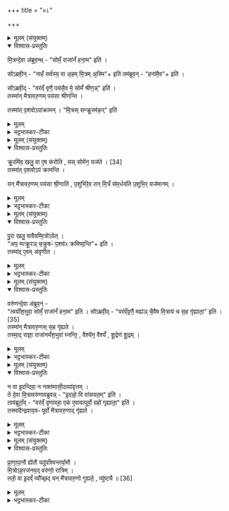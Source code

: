 +++
title = "०८"

+++

<details><summary>मूलम् (संयुक्तम्)</summary>

मि॒त्रन्दे॒वा अ॑ब्रुव॒न्त्सोमँ॒ राजा॑नँ हना॒मेति॒ सो॑ऽब्रवी॒न्नाहँ सर्व॑स्य॒ वा अ॒हम्मि॒त्रम॒स्मीति॒ तम॑ब्रुव॒न्हना॑मै॒वेति॒ सो॑ऽब्रवी॒द्वर॑व्ँवृणै॒ पय॑सै॒व मे॒ सोमँ॑ श्रीण॒न्निति॒ तस्मा॑न्मैत्रावरु॒णम्पय॑सा श्रीणन्ति॒ तस्मा॑त्प॒शवोऽपा॑क्रामन्मि॒त्रस्सन्क्रू॒रम॑क॒रिति॑
</details>

<details open><summary>विश्वास-प्रस्तुतिः</summary>

मि॒त्रन्दे॒वा अ॑ब्रुव॒न्थ्  - "सोमँ॒ राजा॑नँ हना॒म" इति॑ ।  

सो॑ऽब्रवी॒न् - "नाहँ सर्व॑स्य॒ वा अ॒हम् मि॒त्रम् अ॒स्मि"+ इति॑
तम॑ब्रुव॒न् - "हना॑मै॒व"+ इति॑ ।  

सो॑ऽब्रवी॒द् -  "वर॑व्ँ वृणै॒ पय॑सै॒व मे॒ सोमँ॑ श्रीण॒न्न्" इति॑ ।  
तस्मा॑न् मैत्रावरु॒णम् पय॑सा श्रीणन्ति ।  

तस्मा॑त् प॒शवोऽपा॑क्रामन् ।
"मि॒त्रस् सन्क्रू॒रम॑क॒र्" इति॑
</details>

<details><summary>मूलम्</summary>

मि॒त्रन्दे॒वा अ॑ब्रुव॒न्थ्  - "सोमँ॒ राजा॑नँ हना॒म" इति॑ ।  

सो॑ऽब्रवी॒न् - "नाहँ सर्व॑स्य॒ वा अ॒हम् मि॒त्रम् अ॒स्मि"+ इति॑
तम॑ब्रुव॒न् - "हना॑मै॒व"+ इति॑ ।  

सो॑ऽब्रवी॒द् -  "वर॑व्ँ वृणै॒ पय॑सै॒व मे॒ सोमँ॑ श्रीण॒न्न्" इति॑ ।  
तस्मा॑न् मैत्रावरु॒णम् पय॑सा श्रीणन्ति ।  

तस्मा॑त् प॒शवोऽपा॑क्रामन् ।
"मि॒त्रस् सन्क्रू॒रम॑क॒र्" इति॑
</details>

<details><summary>भट्टभास्कर-टीका</summary>

1मित्रं देवा इत्यादि ॥ गतम्29 । नाहमिति । कुतोह सोमं हन्तुमुत्सहे कारणमाह - सर्वस्येति । अहं सर्वस्य मित्रं दुःखात्त्रायकोस्मि स कथं द्रोहं करिष्ये इति मित्रेणोक्ते पुनरपि देवा अब्रुवन् - हनामैवेति । यदि सर्वस्य मित्रमसि अस्माकमपि मित्रमसि ततश्च मित्रकार्यस्यावश्यकर्तव्यत्वात् हनामैव त्वया सह न विचारस्यावसर इति । सोब्रवीदित्यादि । श्रीणन् मिश्रयेयुः । श्रीञ् पाके । तस्मात्पशव इत्यादि । तस्मात्सोमवधसाहाय्यकमाचरतो मित्रात्पशवोपाक्रामन् अयं मित्रस्सन् क्रूरमुग्रं अकः अकार्षीत्, अतो बिभीमोस्मात्क्रूरस्वभावादिति ॥
</details>

<details><summary>मूलम् (संयुक्तम्)</summary>

क्रू॒रमि॑व॒ खलु॒ वा ए॒षः [34]  
क॒रो॒ति॒ यस्सोमे॑न॒ यज॑ते॒ तस्मा॑त्प॒शवोऽप॑ क्रामन्ति॒ यन्मै॑त्रावरु॒णम्पय॑सा श्री॒णाति॑ प॒शुभि॑रे॒व तन्मि॒त्रँ स॑म॒र्धय॑ति प॒शुभि॒र्यज॑मानम्
</details>

<details open><summary>विश्वास-प्रस्तुतिः</summary>

क्रू॒रमि॑व॒ खलु॒ वा ए॒ष क॑रोति , यस् सोमे॑न॒ यज॑ते । [34]  
तस्मा॑त् प॒शवोऽप॑ क्रामन्ति ।  

यन् मै॑त्रावरु॒णम् पय॑सा श्री॒णाति॑ , प॒शुभि॑रे॒व तन् मि॒त्रँ स॑म॒र्धय॑ति प॒शुभि॒र् यज॑मानम् ।
</details>

<details><summary>मूलम्</summary>

क्रू॒रमि॑व॒ खलु॒ वा ए॒ष क॑रोति , यस् सोमे॑न॒ यज॑ते । [34]  
तस्मा॑त् प॒शवोऽप॑ क्रामन्ति ।  

यन् मै॑त्रावरु॒णम् पय॑सा श्री॒णाति॑ , प॒शुभि॑रे॒व तन् मि॒त्रँ स॑म॒र्धय॑ति प॒शुभि॒र् यज॑मानम् ।
</details>

<details><summary>भट्टभास्कर-टीका</summary>

2क्रूरमिवेत्यादि ॥ सोमवधरूपत्वाद्यज्ञस्य क्रूरत्वम् । हिंसाप्रचुरत्वाद्वा । पयसा श्रयणात् पशूनां समृद्धिर्भवति । 'चादिलोपे विभाषा' इति प्रथमा तिड्विभक्तिर्न निहन्यते ॥
</details>

<details><summary>मूलम् (संयुक्तम्)</summary>

पु॒रा खलु॒ वावैवम्मि॒त्रो॑ऽवे॒दप॒ मत्क्रू॒रञ्च॒क्रुषᳶ॑ प॒शव॑ᳵ क्रमिष्य॒न्तीति॒ तस्मा॑दे॒वम॑वृणीत॒
</details>

<details open><summary>विश्वास-प्रस्तुतिः</summary>

पु॒रा खलु॒ वावैवम्मि॒त्रो॑ऽवेत् ।  
"अप॒ मत्क्रू॒रञ् च॒क्रुषᳶ॑ प॒शव॑ᳵ क्रमिष्य॒न्ति"+ इति ।  
तस्मा॑द् ए॒वम् अ॑वृणीत ।
</details>

<details><summary>मूलम्</summary>

पु॒रा खलु॒ वावैवम्मि॒त्रो॑ऽवेत् ।  
"अप॒ मत्क्रू॒रञ् च॒क्रुषᳶ॑ प॒शव॑ᳵ क्रमिष्य॒न्ति"+ इति ।  
तस्मा॑द् ए॒वम् अ॑वृणीत ।
</details>

<details><summary>भट्टभास्कर-टीका</summary>

3इदानीं पयसा श्रयणं वृतवतो मित्रस्याभिप्रायमाह - पुरा खल्वित्यादि ॥ पुरा पूर्वमेव वधात् वधारम्भे एव मित्रोवेत् वेत्ति जानाति स कथं मत् मत्ता क्रूरं चक्रुषः कृतवतः पशवोपक्रमिष्यन्तीति । तस्मादेवमवृणीत पयसा श्रपणं वृतवान् हननारम्भ एव पशूनां तृप्तये । करोतेर्लिटः क्वसुरादेशः, 'वसोस्संप्रसारणम्' ॥
</details>

<details><summary>मूलम् (संयुक्तम्)</summary>

वरु॑णन्दे॒वा अ॑ब्रुव॒न्त्वयाँ॑श॒भुवा॒ सोमँ॒ राजा॑नँ हना॒मेति॒ सो॑ऽब्रवी॒द्वर॑व्ँवृणै॒ मह्य॑ञ्च [35]  
ए॒वैष मि॒त्राय॑ च स॒ह गृ॑ह्याता॒ इति॒ तस्मा॑न्मैत्रावरु॒णस्स॒ह गृ॑ह्यते॒ तस्मा॒द्राज्ञा॒ राजा॑नमँश॒भुवा॑ घ्नन्ति॒ वैश्ये॑न॒ वैश्यँ॑ शू॒द्रेण॑ शू॒द्रन्
</details>

<details open><summary>विश्वास-प्रस्तुतिः</summary>

वरु॑णन्दे॒वा अ॑ब्रुव॒न् -  
"त्वयाँ॑श॒भुवा॒ सोमँ॒ राजा॑नँ हना॒म" इति ।
सो॑ऽब्रवी॒द् -
"वर॑व्ँवृणै॒ मह्य॑ञ् चै॒वैष मि॒त्राय॑ च स॒ह गृ॑ह्याता॒" इति ।[35]   
तस्मा॑न् मैत्रावरु॒णस् स॒ह गृ॑ह्यते ।  
तस्मा॒द् राज्ञा॒ राजा॑नमँश॒भुवा॑ घ्नन्ति॒ , वैश्ये॑न॒ वैश्यँ॑ , शू॒द्रेण॑ शू॒द्रम् ।  
</details>

<details><summary>मूलम्</summary>

वरु॑णन्दे॒वा अ॑ब्रुव॒न् -  
"त्वयाँ॑श॒भुवा॒ सोमँ॒ राजा॑नँ हना॒म" इति ।
सो॑ऽब्रवी॒द् -
"वर॑व्ँवृणै॒ मह्य॑ञ् चै॒वैष मि॒त्राय॑ च स॒ह गृ॑ह्याता॒" इति ।[35]   
तस्मा॑न् मैत्रावरु॒णस् स॒ह गृ॑ह्यते ।  
तस्मा॒द् राज्ञा॒ राजा॑नमँश॒भुवा॑ घ्नन्ति॒ , वैश्ये॑न॒ वैश्यँ॑ , शू॒द्रेण॑ शू॒द्रम् ।  
</details>

<details><summary>भट्टभास्कर-टीका</summary>

4वरुणं देवा इत्यादि ॥ अंशस्य भविता प्राप्ता अंशभूः दायादः अंशं प्राप्नुवता त्वया सहायेनेत्यर्थः । प्राप्तिकर्मणो भवतेः क्विप् । सोब्रवीदित्यादि । गतम् । तस्माद्राज्ञेत्यादि । यस्मादेनमंशभुवा वरुणेन सोमं राजानं हतवन्तो देवाः तस्माद्राज्ञा अंशभुवा अंशग्राहिणा दायादेन राजानं घ्नन्ति यथा रामो रावणं विभीषणेन । वैश्येन वैश्यमिति । अंशभुवा घ्रन्तीत्येव । तथा शूद्रेण शूद्रमिति ॥
</details>

<details><summary>मूलम् (संयुक्तम्)</summary>

न वा इ॒दन्दिवा॒ न नक्त॑मासी॒दव्या॑वृत्त॒न्ते दे॒वा मि॒त्रावरु॑णावब्रुवन्नि॒दन्नो॒ वि वा॑सयत॒मिति॒ ताव॑ब्रूता॒व्ँवर॑व्ँवृणावहा॒ एक॑ ए॒वावत्पूर्वो॒ ग्रहो॑ गृह्याता॒ इति॒ तस्मा॑दैन्द्रवाय॒वᳶ पूर्वो॑ मैत्रावरु॒णाद्गृ॑ह्यते
</details>

<details open><summary>विश्वास-प्रस्तुतिः</summary>

न वा इ॒दन्दिवा॒ न नक्त॑मासी॒दव्या॑वृत्तम् ।  
ते दे॒वा मि॒त्रावरु॑णावब्रुवन्न् - "इ॒दन्नो॒ वि वा॑सयत॒म्" इति॑ ।  
ताव॑ब्रूताँ॒व् -
"वर॑व्ँ वृणावहा॒ एक॑ ए॒वावत्पूर्वो॒ ग्रहो॑ गृह्याता॒" इति॑ ।  
तस्मा॑दैन्द्रवाय॒वᳶ पूर्वो॑ मैत्रावरु॒णाद् गृ॑ह्यते ।  
</details>

<details><summary>मूलम्</summary>

न वा इ॒दन्दिवा॒ न नक्त॑मासी॒दव्या॑वृत्तम् ।  
ते दे॒वा मि॒त्रावरु॑णावब्रुवन्न् - "इ॒दन्नो॒ वि वा॑सयत॒म्" इति॑ ।  
ताव॑ब्रूताँ॒व् -
"वर॑व्ँ वृणावहा॒ एक॑ ए॒वावत्पूर्वो॒ ग्रहो॑ गृह्याता॒" इति॑ ।  
तस्मा॑दैन्द्रवाय॒वᳶ पूर्वो॑ मैत्रावरु॒णाद् गृ॑ह्यते ।  
</details>

<details><summary>भट्टभास्कर-टीका</summary>

5न वा इदमित्यादि ॥ यदिदं विश्वं पर्वूमव्यावृत्तमविभक्तकालमासीत् । कथं? न दिवाऽऽसीत्, न नक्तमासीत् । अथ देवा मित्रावरुणावब्रुवन् - अस्माकं विवासयतं विभातं कुरुतं अहश्च रात्रिं च जनयतमिति । तावित्यादि । आवत् आवाभ्यां पूर्व एक एव ग्रहो गृह्यातै गृह्यताम् ऐन्द्रवायव एव । व्यत्ययेन द्विर्वचनस्यादादेशः । 'सुपां सुलुक्' इति वा पञ्चम्या अलुक् । तस्मादित्यादि । गतम् ॥
</details>

<details><summary>मूलम् (संयुक्तम्)</summary>

प्राणापा॒नौ ह्ये॑तौ यदु॑पाँश्वन्तर्या॒मौ मि॒त्रोऽह॒रज॑नय॒द्वरु॑णो॒ रात्रि॒न्ततो॒ वा इ॒दव्व्ँयौ॑च्छ॒द्यन्मै॑त्रावरु॒णो गृ॒ह्यते॒ व्यु॑ष्ट्यै ॥ [36]  
</details>

<details open><summary>विश्वास-प्रस्तुतिः</summary>

प्रा॒णा॒पा॒नौ ह्ये॑तौ यदु॑पाँश्वन्तर्या॒मौ ।  
मि॒त्रोऽह॒रज॑नय॒द् वरु॑णो॒ रात्रिम् ।  
ततो॒ वा इ॒दव्ँ व्यौ॑च्छ॒द् यन् मै॑त्रावरु॒णो गृ॒ह्यते॒ , व्यु॑ष्ट्यै ॥ [36]  
</details>

<details><summary>मूलम्</summary>

प्रा॒णा॒पा॒नौ ह्ये॑तौ यदु॑पाँश्वन्तर्या॒मौ ।  
मि॒त्रोऽह॒रज॑नय॒द् वरु॑णो॒ रात्रिम् ।  
ततो॒ वा इ॒दव्ँ व्यौ॑च्छ॒द् यन् मै॑त्रावरु॒णो गृ॒ह्यते॒ , व्यु॑ष्ट्यै ॥ [36]  
</details>

<details><summary>भट्टभास्कर-टीका</summary>

6उपांश्वन्तर्यामावपि मैत्रावरुणात्पूर्वे गृह्येते, कथमैन्द्रवायव एव मैत्रापरुणात्पूर्वो गृह्यते इति तत्राह - प्राणापानाविति ॥ प्राणापानावेतौ मन्यामहे (नैतौ ग्रहौ) प्राणापानयोस्स्थितयोः ये धाराग्रहा गृह्यन्ते तेषामेक एवास्मात्पूर्वः ऐन्द्रवायव इति । ततो लब्धवरो मित्रोहरजनयत्, वरुणो रात्रिमजनयत् । तत इदं सवं व्यौच्छत् विभातमभवत् विभक्ताहोरात्रमासीत् । तस्मान्मैत्रावरुणस्य यथोक्तप्रकारं ग्रहणं व्युष्ट्यै भवति । उच्छी विवासे, व्रश्चादिना षत्वम् । 'तादौ च' इति गतेः प्रकृतिस्वरत्वम्, 'उदात्तस्वरितयोर्यणः' इत्युकारस्स्वर्यते ॥

इति षष्ठे चतुर्थे अष्टमोनुवाकः ॥  
</details>
